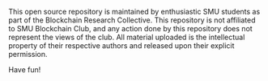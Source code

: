This open source repository is maintained by enthusiastic SMU students as part of the Blockchain Research Collective. 
This repository is not affiliated to SMU Blockchain Club, and any action done by this repository does not represent the views of the club.
All material uploaded is the intellectual property of their respective authors and released upon their explicit permission.

Have fun!